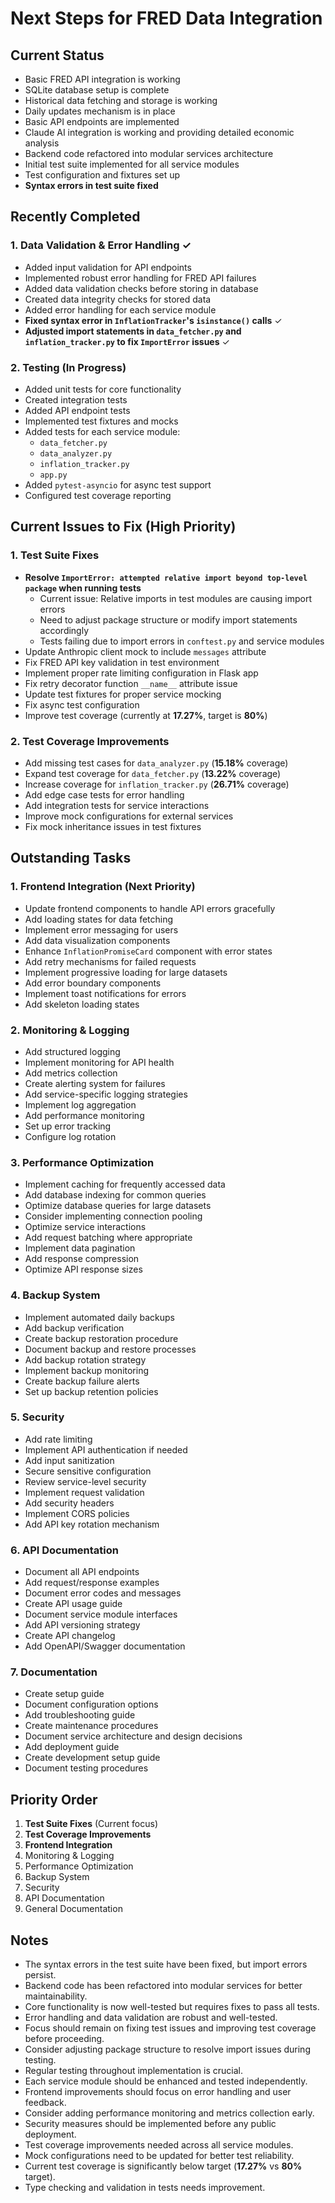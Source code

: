 # Next Steps for FRED Data Integration

## Current Status
- Basic FRED API integration is working
- SQLite database setup is complete
- Historical data fetching and storage is working
- Daily updates mechanism is in place
- Basic API endpoints are implemented
- Claude AI integration is working and providing detailed economic analysis
- Backend code refactored into modular services architecture
- Initial test suite implemented for all service modules
- Test configuration and fixtures set up
- **Syntax errors in test suite fixed**

## Recently Completed
### 1. Data Validation & Error Handling ✓
- Added input validation for API endpoints
- Implemented robust error handling for FRED API failures
- Added data validation checks before storing in database
- Created data integrity checks for stored data
- Added error handling for each service module
- **Fixed syntax error in `InflationTracker`'s `isinstance()` calls** ✓
- **Adjusted import statements in `data_fetcher.py` and `inflation_tracker.py` to fix `ImportError` issues** ✓

### 2. Testing (In Progress)
- Added unit tests for core functionality
- Created integration tests
- Added API endpoint tests
- Implemented test fixtures and mocks
- Added tests for each service module:
  * `data_fetcher.py`
  * `data_analyzer.py`
  * `inflation_tracker.py`
  * `app.py`
- Added `pytest-asyncio` for async test support
- Configured test coverage reporting

## Current Issues to Fix (High Priority)
### 1. Test Suite Fixes
- **Resolve `ImportError: attempted relative import beyond top-level package` when running tests**
  * Current issue: Relative imports in test modules are causing import errors
  * Need to adjust package structure or modify import statements accordingly
  * Tests failing due to import errors in `conftest.py` and service modules
- Update Anthropic client mock to include `messages` attribute
- Fix FRED API key validation in test environment
- Implement proper rate limiting configuration in Flask app
- Fix retry decorator function `__name__` attribute issue
- Update test fixtures for proper service mocking
- Fix async test configuration
- Improve test coverage (currently at **17.27%**, target is **80%**)

### 2. Test Coverage Improvements
- Add missing test cases for `data_analyzer.py` (**15.18%** coverage)
- Expand test coverage for `data_fetcher.py` (**13.22%** coverage)
- Increase coverage for `inflation_tracker.py` (**26.71%** coverage)
- Add edge case tests for error handling
- Add integration tests for service interactions
- Improve mock configurations for external services
- Fix mock inheritance issues in test fixtures

## Outstanding Tasks

### 1. Frontend Integration (Next Priority)
- Update frontend components to handle API errors gracefully
- Add loading states for data fetching
- Implement error messaging for users
- Add data visualization components
- Enhance `InflationPromiseCard` component with error states
- Add retry mechanisms for failed requests
- Implement progressive loading for large datasets
- Add error boundary components
- Implement toast notifications for errors
- Add skeleton loading states

### 2. Monitoring & Logging
- Add structured logging
- Implement monitoring for API health
- Add metrics collection
- Create alerting system for failures
- Add service-specific logging strategies
- Implement log aggregation
- Add performance monitoring
- Set up error tracking
- Configure log rotation

### 3. Performance Optimization
- Implement caching for frequently accessed data
- Add database indexing for common queries
- Optimize database queries for large datasets
- Consider implementing connection pooling
- Optimize service interactions
- Add request batching where appropriate
- Implement data pagination
- Add response compression
- Optimize API response sizes

### 4. Backup System
- Implement automated daily backups
- Add backup verification
- Create backup restoration procedure
- Document backup and restore processes
- Add backup rotation strategy
- Implement backup monitoring
- Create backup failure alerts
- Set up backup retention policies

### 5. Security
- Add rate limiting
- Implement API authentication if needed
- Add input sanitization
- Secure sensitive configuration
- Review service-level security
- Implement request validation
- Add security headers
- Implement CORS policies
- Add API key rotation mechanism

### 6. API Documentation
- Document all API endpoints
- Add request/response examples
- Document error codes and messages
- Create API usage guide
- Document service module interfaces
- Add API versioning strategy
- Create API changelog
- Add OpenAPI/Swagger documentation

### 7. Documentation
- Create setup guide
- Document configuration options
- Add troubleshooting guide
- Create maintenance procedures
- Document service architecture and design decisions
- Add deployment guide
- Create development setup guide
- Document testing procedures

## Priority Order
1. **Test Suite Fixes** (Current focus)
2. **Test Coverage Improvements**
3. **Frontend Integration**
4. Monitoring & Logging
5. Performance Optimization
6. Backup System
7. Security
8. API Documentation
9. General Documentation

## Notes
- The syntax errors in the test suite have been fixed, but import errors persist.
- Backend code has been refactored into modular services for better maintainability.
- Core functionality is now well-tested but requires fixes to pass all tests.
- Error handling and data validation are robust and well-tested.
- Focus should remain on fixing test issues and improving test coverage before proceeding.
- Consider adjusting package structure to resolve import issues during testing.
- Regular testing throughout implementation is crucial.
- Each service module should be enhanced and tested independently.
- Frontend improvements should focus on error handling and user feedback.
- Consider adding performance monitoring and metrics collection early.
- Security measures should be implemented before any public deployment.
- Test coverage improvements needed across all service modules.
- Mock configurations need to be updated for better test reliability.
- Current test coverage is significantly below target (**17.27%** vs **80%** target).
- Type checking and validation in tests needs improvement.
